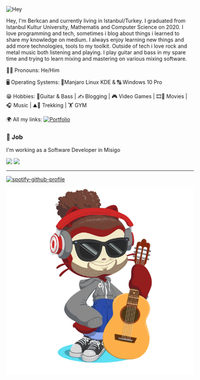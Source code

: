 ![Hey](https://media.tenor.com/images/b6ca7ae6906a1d35571c2f66e4ee8c12/tenor.gif)

Hey, I'm Berkcan and currently living in Istanbul/Turkey. I graduated from Istanbul Kultur University, Mathematis and Computer Science on 2020. I love programming and tech, sometimes i blog about things i learned to share my knowledge on medium. I always enjoy learning new things and add more technologies, tools to my toolkit. Outside of tech i love rock and metal music both listening and playing. I play guitar and bass in my spare time and trying to learn mixing and mastering on various mixing software.

👨‍💻 Pronouns: He/Him

🖥 Operating Systems: 🐧Manjaro Linux KDE & 🔠 Windows 10 Pro

😁 Hobbies: 🎸Guitar & Bass | ✍ Blogging | 🎮 Video Games | 🎞🍿 Movies | 🎧 Music | ⛰️🚶 Trekking | 🏋️‍ GYM

🌍 All my links:  [![Portfolio](https://img.shields.io/badge/-Portfolio-red?style=flat&logo=appveyor&logoColor=white)](https://berkctezc.github.io)

<!---
TO ADD:
## Languages and Tools
## Projects maybe?
## Recent blog posts
-->

### 💼 Job

I'm working as a Software Developer in Misigo

<img src="https://github-readme-stats.vercel.app/api?username=berkctezc&count_private=true&show_icons=true&theme=dracula&hide_rank=false&border_radius=25">
<img src="https://github-readme-stats.vercel.app/api/top-langs/?username=berkctezc&&theme=dracula&border_radius=25&langs_count=10&layout=compact">

<hr>

[![spotify-github-profile](https://spotify-github-profile.vercel.app/api/view?uid=11120767919&cover_image=true&theme=default)](https://spotify-github-profile.vercel.app/api/view?uid=11120767919&redirect=true)

![octocat](https://github.com/berkctezc/berkctezc/blob/main/octocat.png)
